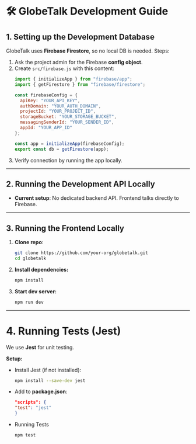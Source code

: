 # 🛠️ GlobeTalk Development Guide

## 1. Setting up the Development Database
GlobeTalk uses **Firebase Firestore**, so no local DB is needed.
Steps:
1. Ask the project admin for the Firebase **config object**.
2. Create `src/firebase.js` with this content:
   ```js
   import { initializeApp } from "firebase/app";
   import { getFirestore } from "firebase/firestore";

   const firebaseConfig = {
     apiKey: "YOUR_API_KEY",
     authDomain: "YOUR_AUTH_DOMAIN",
     projectId: "YOUR_PROJECT_ID",
     storageBucket: "YOUR_STORAGE_BUCKET",
     messagingSenderId: "YOUR_SENDER_ID",
     appId: "YOUR_APP_ID"
   };

   const app = initializeApp(firebaseConfig);
   export const db = getFirestore(app);
    ```
3. Verify connection by running the app locally.

---

## 2. Running the Development API Locally
- **Current setup**: No dedicated backend API. Frontend talks directly to Firebase.

---
## 3. Running the Frontend Locally
 1. **Clone repo**:
    ``` bash
    git clone https://github.com/your-org/globetalk.git
    cd globetalk
    ```
 2. **Install dependencies:**
    ``` bash
    npm install
    ```
 3. **Start dev server:**
    ``` bash
    npm run dev
    ```
---
# 4. Running Tests (Jest)
We use **Jest** for unit testing.

**Setup:**
- Install Jest (if not installed):
    ``` bash
    npm install --save-dev jest
    ```
- Add to **package.json**:
    ```json
    "scripts": {
    "test": "jest"
    }
    ```
- Running Tests
    ```bash
    npm test
    ```
    

